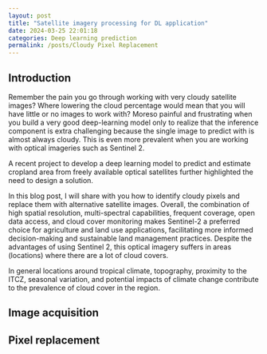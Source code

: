 ```yaml
---
layout: post
title: "Satellite imagery processing for DL application"
date: 2024-03-25 22:01:18
categories: Deep learning prediction
permalink: /posts/Cloudy Pixel Replacement
---
```

## Introduction
Remember the pain you go through working with very cloudy satellite images? Where lowering the cloud percentage would mean that you will have little or no images to work with? Moreso painful and frustrating when you build a very good deep-learning model only to realize that the inference component is extra challenging because the single image to predict with is almost always cloudy. This is even more prevalent when you are working with optical imageries such as Sentinel 2.

A recent project to develop a deep learning model to predict and estimate cropland area from freely available optical satellites further  highlighted the need to design a solution.  

In this blog post, I will share with you how to identify cloudy pixels and replace them with alternative satellite images.
Overall, the combination of high spatial resolution, multi-spectral capabilities, frequent coverage, open data access, and cloud cover monitoring makes Sentinel-2 a preferred choice for agriculture and land use applications, facilitating more informed decision-making and sustainable land management practices.
Despite the advantages of using Sentinel 2, this optical imagery suffers  in areas (locations) where there are a lot of cloud covers.

In general locations around  tropical climate, topography, proximity to the ITCZ, seasonal variation, and potential impacts of climate change contribute to the prevalence of cloud cover in the region.




## Image acquisition 

## Pixel replacement
